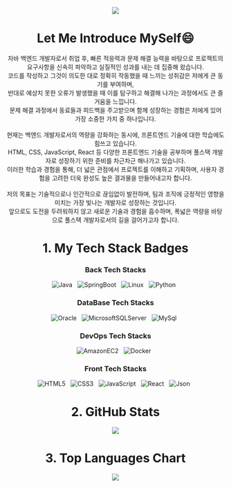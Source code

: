 

<!--
**wonder0128/wonder0128** is a ✨ _special_ ✨ repository because its `README.md` (this file) appears on your GitHub profile.

Here are some ideas to get you started:

- 🔭 I’m currently working on ...
- 🌱 I’m currently learning ...
- 👯 I’m looking to collaborate on ...
- 🤔 I’m looking for help with ...
- 💬 Ask me about ...
- 📫 How to reach me: ...
- 😄 Pronouns: ...
- ⚡ Fun fact: ...
-->

<div align=center>  
  <img src="https://capsule-render.vercel.app/api?type=waving&color=gradient&height=200&section=header&text=Shining%20Developer%20✨&fontSize=50" />

  <h1>Let Me Introduce MySelf😄</h1>
  <span>
    자바 백엔드 개발자로서 취업 후, 빠른 적응력과 문제 해결 능력을 바탕으로 프로젝트의 요구사항을 신속히 파악하고 실질적인 성과를 내는 데 집중해 왔습니다. <br/>
    코드를 작성하고 그것이 의도한 대로 정확히 작동했을 때 느끼는 성취감은 저에게 큰 동기를 부여하며, <br/>
    반대로 예상치 못한 오류가 발생했을 때 이를 탐구하고 해결해 나가는 과정에서도 큰 즐거움을 느낍니다. <br/>
    문제 해결 과정에서 동료들과 피드백을 주고받으며 함께 성장하는 경험은 저에게 있어 가장 소중한 가치 중 하나입니다.<br/><br/>
    현재는 백엔드 개발자로서의 역량을 강화하는 동시에, 프론트엔드 기술에 대한 학습에도 힘쓰고 있습니다.<br/>
    HTML, CSS, JavaScript, React 등 다양한 프론트엔드 기술을 공부하며 풀스택 개발자로 성장하기 위한 준비를 차근차근 해나가고 있습니다.<br/>
    이러한 학습과 경험을 통해, 더 넓은 관점에서 프로젝트를 이해하고 기획하며, 사용자 경험을 고려한 더욱 완성도 높은 결과물을 만들어내고자 합니다.<br/><br/>
    저의 목표는 기술적으로나 인간적으로 끊임없이 발전하며, 팀과 조직에 긍정적인 영향을 미치는 가장 빛나는 개발자로 성장하는 것입니다.<br/>
    앞으로도 도전을 두려워하지 않고 새로운 기술과 경험을 흡수하며, 폭넓은 역량을 바탕으로 풀스택 개발자로서의 길을 걸어가고자 합니다.
  </span>

  <h1>1. My Tech Stack Badges</h1>
  <h3>Back Tech Stacks</h3>
    <img alt="Java" src ="https://img.shields.io/badge/Java-34567C.svg?&style=flat-square&logo=Java&logoColor=white"/> &nbsp;
    <img alt="SpringBoot" src ="https://img.shields.io/badge/SpringBoot-6DB33F.svg?&style=flat-square&logo=SpringBoot&logoColor=white"/> &nbsp;
    <img alt="Linux" src ="https://img.shields.io/badge/Linux-FCC624.svg?&style=flat-square&logo=Linux&logoColor=white"/> &nbsp;
    <img alt="Python" src ="https://img.shields.io/badge/Python-3776AB.svg?&style=flat-square&logo=Python&logoColor=white"/> &nbsp;
  <h3>DataBase Tech Stacks</h3>
    <img alt="Oracle" src ="https://img.shields.io/badge/Oracle-F80000.svg?&style=flat-square&logo=Oracle&logoColor=white"/> &nbsp;
    <img alt="MicrosoftSQLServer" src ="https://img.shields.io/badge/MicrosoftSQLServer-CC2927.svg?&style=flat-square&logo=MicrosoftSQLServer&logoColor=white"/> &nbsp;
    <img alt="MySql" src ="https://img.shields.io/badge/MySql-4479A1.svg?&style=flat-square&logo=MySql&logoColor=white"/> &nbsp;
  <h3>DevOps Tech Stacks</h3>
    <img alt="AmazonEC2" src ="https://img.shields.io/badge/AmazonEC2-FF9900.svg?&style=flat-square&logo=AmazonEC2&logoColor=white"/> &nbsp;
    <img alt="Docker" src ="https://img.shields.io/badge/Docker-2496ED.svg?&style=flat-square&logo=Docker&logoColor=white"/> &nbsp;
  <h3>Front Tech Stacks</h3>
    <img alt="HTML5" src ="https://img.shields.io/badge/HTML-E34F26.svg?&style=flat-square&logo=HTML5&logoColor=white"/> &nbsp;
    <img alt="CSS3" src ="https://img.shields.io/badge/CSS-1572B6.svg?&style=flat-square&logo=CSS3&logoColor=white"/> &nbsp;
    <img alt="JavaScript" src ="https://img.shields.io/badge/JavaScript-F7DF1E.svg?&style=flat-square&logo=JavaScript&logoColor=white"/> &nbsp;
    <img alt="React" src ="https://img.shields.io/badge/React-61DAFB.svg?&style=flat-square&logo=React&logoColor=white"/> &nbsp;
    <img alt="Json" src ="https://img.shields.io/badge/Json-000000.svg?&style=flat-square&logo=Json&logoColor=white"/> &nbsp;
  
  
  <h1> 2. GitHub Stats </h1>
  <a href="https://github.com/anuraghazra/github-readme-stats">
    <img align="center" src="https://github-readme-stats.vercel.app/api?username=wonder0128&show_icons=true&theme=dracula" />
  </a>
  
  <h1> 3. Top Languages Chart</h1>
  <a href="https://github.com/anuraghazra/github-readme-stats">
    <img align="center" src="https://github-readme-stats.vercel.app/api/top-langs?username=wonder0128&layout=compact&langs_count=10&bg_color=45,E55D87,5FC3E4&title_color=ffffff&text_color=ffffff&hide_border=False" />
  </a>
</div>
